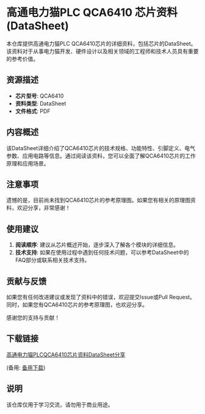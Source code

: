 # 高通电力猫PLC QCA6410 芯片资料(DataSheet)

本仓库提供高通电力猫PLC QCA6410芯片的详细资料，包括芯片的DataSheet。该资料对于从事电力猫开发、硬件设计以及相关领域的工程师和技术人员具有重要的参考价值。

## 资源描述

- **芯片型号**: QCA6410
- **资料类型**: DataSheet
- **文件格式**: PDF

## 内容概述

该DataSheet详细介绍了QCA6410芯片的技术规格、功能特性、引脚定义、电气参数、应用电路等信息。通过阅读该资料，您可以全面了解QCA6410芯片的工作原理和应用场景。

## 注意事项

遗憾的是，目前尚未找到QCA6410芯片的参考原理图。如果您有相关的原理图资料，欢迎分享，非常感谢！

## 使用建议

1. **阅读顺序**: 建议从芯片概述开始，逐步深入了解各个模块的详细信息。
2. **技术支持**: 如果在使用过程中遇到任何技术问题，可以参考DataSheet中的FAQ部分或联系相关技术支持。

## 贡献与反馈

如果您有任何改进建议或发现了资料中的错误，欢迎提交Issue或Pull Request。同时，如果您有QCA6410芯片的参考原理图，也欢迎分享。

感谢您的支持与贡献！

## 下载链接
[高通电力猫PLCQCA6410芯片资料DataSheet分享](https://pan.quark.cn/s/60b22f4d770f) 

(备用: [备用下载](https://pan.baidu.com/s/1dIiuCT-oKeBhwMoqjvUSkw?pwd=1234))

## 说明

该仓库仅用于学习交流，请勿用于商业用途。
